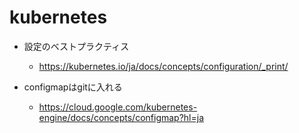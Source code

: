# kubernetes

- 設定のベストプラクティス
    - <https://kubernetes.io/ja/docs/concepts/configuration/_print/>

- configmapはgitに入れる
    - <https://cloud.google.com/kubernetes-engine/docs/concepts/configmap?hl=ja>
